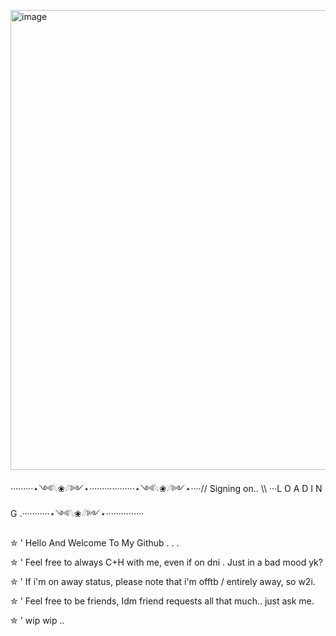 <img src="blob:chrome-untrusted://media-app/273594c3-87fe-49c9-99b4-3c6d8c3abda5" alt=""/><img width="736" height="736" alt="image" src="https://github.com/user-attachments/assets/3a5a1069-889d-46d0-bcee-6b28d57df9a1" />




·········⋆༺𓆩❀𓆪༻⋆··················⋆༺𓆩❀𓆪༻⋆····// Signing on..  \\\ ···L O A D  I N G .···········⋆༺𓆩❀𓆪༻⋆···············

✮ ' Hello And Welcome To My Github . .  .

✮ ' Feel free to always C+H with me, even if on dni . Just in a bad mood yk? 

✮ ' If i'm on away status, please note that i'm offtb / entirely away, so w2i.

✮ ' Feel free to be friends, Idm friend requests all that much.. just ask me.

✮ '  wip wip .. 

